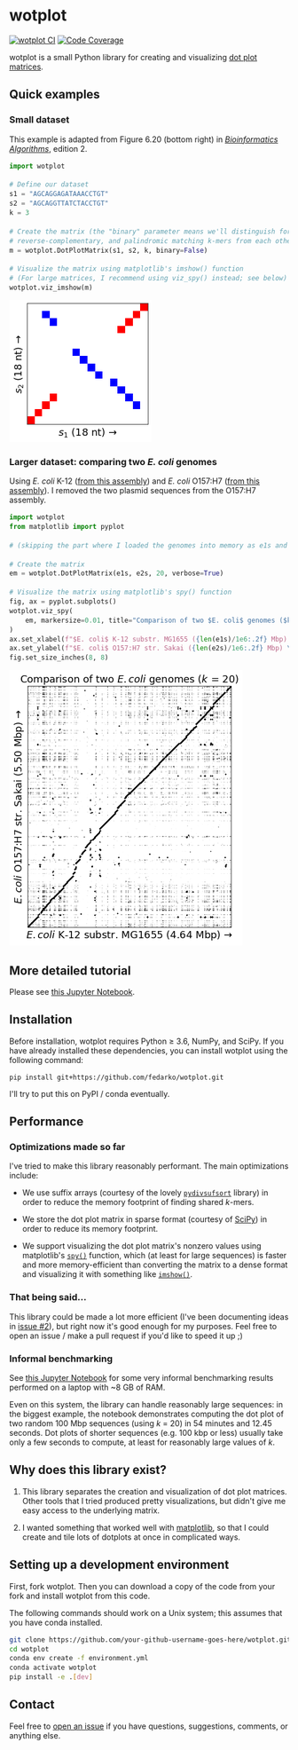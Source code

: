 # wotplot

<a href="https://github.com/fedarko/wotplot/actions/workflows/main.yml"><img src="https://github.com/fedarko/wotplot/actions/workflows/main.yml/badge.svg" alt="wotplot CI" /></a>
<a href="https://codecov.io/gh/fedarko/wotplot"><img src="https://codecov.io/gh/fedarko/wotplot/branch/main/graph/badge.svg" alt="Code Coverage" /></a>

wotplot is a small Python library for creating and visualizing
[dot plot matrices](https://en.wikipedia.org/wiki/Dot_plot_(bioinformatics)).

## Quick examples

### Small dataset

This example is adapted from Figure 6.20 (bottom right) in
[_Bioinformatics Algorithms_](https://www.bioinformaticsalgorithms.org), edition 2.

```python
import wotplot

# Define our dataset
s1 = "AGCAGGAGATAAACCTGT"
s2 = "AGCAGGTTATCTACCTGT"
k = 3

# Create the matrix (the "binary" parameter means we'll distinguish forward,
# reverse-complementary, and palindromic matching k-mers from each other)
m = wotplot.DotPlotMatrix(s1, s2, k, binary=False)

# Visualize the matrix using matplotlib's imshow() function
# (For large matrices, I recommend using viz_spy() instead; see below)
wotplot.viz_imshow(m)
```

![Output dotplot from the above example](https://github.com/fedarko/wotplot/raw/main/docs/img/small_example_dotplot.png)

### Larger dataset: comparing two _E. coli_ genomes

Using _E. coli_ K-12 ([from this assembly](https://www.ncbi.nlm.nih.gov/datasets/genome/GCF_000005845.2/))
and _E. coli_ O157:H7 ([from this assembly](https://www.ncbi.nlm.nih.gov/datasets/genome/GCF_000008865.2/)).
I removed the two plasmid sequences from the O157:H7 assembly.

```python
import wotplot
from matplotlib import pyplot

# (skipping the part where I loaded the genomes into memory as e1s and e2s...)

# Create the matrix
em = wotplot.DotPlotMatrix(e1s, e2s, 20, verbose=True)

# Visualize the matrix using matplotlib's spy() function
fig, ax = pyplot.subplots()
wotplot.viz_spy(
    em, markersize=0.01, title="Comparison of two $E. coli$ genomes ($k$ = 20)", ax=ax
)
ax.set_xlabel(f"$E. coli$ K-12 substr. MG1655 ({len(e1s)/1e6:.2f} Mbp) \u2192")
ax.set_ylabel(f"$E. coli$ O157:H7 str. Sakai ({len(e2s)/1e6:.2f} Mbp) \u2192")
fig.set_size_inches(8, 8)
```

![Output dotplot from the above example](https://github.com/fedarko/wotplot/raw/main/docs/img/ecoli_example_dotplot.png)

## More detailed tutorial

Please see [this Jupyter Notebook](https://nbviewer.org/github/fedarko/wotplot/blob/main/docs/Tutorial.ipynb).

## Installation

Before installation, wotplot requires Python ≥ 3.6, NumPy, and SciPy.
If you have already installed these dependencies, you can install
wotplot using the following command:

```
pip install git+https://github.com/fedarko/wotplot.git
```

I'll try to put this on PyPI / conda eventually.

## Performance

### Optimizations made so far

I've tried to make this library reasonably performant. The main optimizations
include:

- We use suffix arrays (courtesy of the lovely
  [`pydivsufsort`](https://github.com/louisabraham/pydivsufsort) library) in
  order to reduce the memory footprint of finding shared _k_-mers.

- We store the dot plot matrix in sparse format (courtesy of
  [SciPy](https://docs.scipy.org/doc/scipy/reference/sparse.html)) in order to
  reduce its memory footprint.

- We support visualizing the dot plot matrix's nonzero values using
  matplotlib's [`spy()`](https://matplotlib.org/stable/api/_as_gen/matplotlib.axes.Axes.spy.html)
  function, which (at least for large sequences) is faster and more
  memory-efficient than converting the matrix to a
  dense format and visualizing it with something like
  [`imshow()`](https://matplotlib.org/stable/api/_as_gen/matplotlib.axes.Axes.imshow.html).

### That being said...

This library could be made a lot more efficient (I've been documenting ideas in
[issue #2](https://github.com/fedarko/wotplot/issues/2)),
but right now it's good enough for my purposes. Feel free to open an issue / make a pull request
if you'd like to speed it up ;)

### Informal benchmarking

See [this Jupyter Notebook](https://nbviewer.org/github/fedarko/wotplot/blob/main/docs/Benchmarking.ipynb)
for some very informal benchmarking results performed on a laptop with ~8 GB of RAM.

Even on this system, the library can handle reasonably large sequences: in the biggest example,
the notebook demonstrates computing the dot plot of two random 100 Mbp sequences
(using _k_ = 20) in 54 minutes and 12.45 seconds.
Dot plots of shorter sequences (e.g. 100 kbp or less) usually take only a few seconds to
compute, at least for reasonably large values of _k_.

## Why does this library exist?

1. This library separates the creation and visualization of dot plot matrices. Other tools that I tried produced pretty visualizations, but didn't give me easy access to the underlying matrix.

2. I wanted something that worked well with [matplotlib](https://matplotlib.org), so that I could create and tile lots of dotplots at once in complicated ways.

## Setting up a development environment

First, fork wotplot. Then you can download a copy of the code from your fork and
install wotplot from this code.

The following commands should work on a Unix system; this assumes that you have
conda installed.

```bash
git clone https://github.com/your-github-username-goes-here/wotplot.git
cd wotplot
conda env create -f environment.yml
conda activate wotplot
pip install -e .[dev]
```

## Contact

Feel free to [open an issue](https://github.com/fedarko/wotplot/issues) if you
have questions, suggestions, comments, or anything else.
